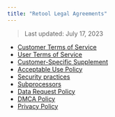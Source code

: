 ```yaml
---
title: "Retool Legal Agreements"
---
```


>
> Last updated: July 17, 2023

* [Customer Terms of Service](https://docs.retool.com/page/customer-terms-of-service)
* [User Terms of Service](https://docs.retool.com/page/user-terms-of-service)
* [Customer-Specific Supplement](https://docs.retool.com/page/customer-specific-supplement)
* [Acceptable Use Policy](https://docs.retool.com/page/acceptable-use-policy)
* [Security practices](https://docs.retool.com/page/security)
* [Subprocessors](https://docs.retool.com/page/subprocessors)
* [Data Request Policy](https://docs.retool.com/page/data-request-policy)
* [DMCA Policy](https://docs.retool.com/page/dmca-policy)
* [Privacy Policy](https://docs.retool.com/page/privacy-policy)
